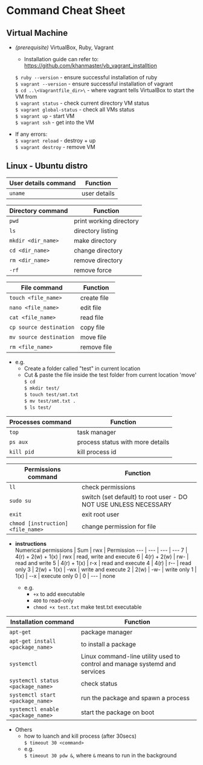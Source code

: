# Command Cheat Sheet
## Virtual Machine
- *(prerequisite)* VirtualBox, Ruby, Vagrant
    - Installation guide can refer to: https://github.com/khanmaster/vb_vagrant_installtion  

    `$ ruby --version`                - ensure successful installation of ruby  
    `$ vagrant --version`             - ensure successful installation of vagrant  
    `$ cd ..\<Vagrantfile_dir>\`      - where vagrant tells VirtualBox to start the VM from  
    `$ vagrant status`                - check current directory VM status  
    `$ vagrant global-status`         - check all VMs status  
    `$ vagrant up`                    - start VM  
    `$ vagrant ssh`                   - get into the VM

- If any errors:  
    `$ vagrant reload`        - destroy + up  
    `$ vagrant destroy`       - remove VM  

## Linux - Ubuntu distro
User details command | Function
--- | ---
`uname` |                       user details

Directory command | Function  
--- | ---
`pwd` |                         print working directory  
`ls`  |                         directory listing
`mkdir <dir_name>` |            make directory
`cd <dir_name>` |               change directory
`rm <dir_name>` |               remove directory
`-rf` |                         remove force

File command | Function
--- | ---
`touch <file_name>` |           create file
`nano <file_name>` |            edit file
`cat <file_name>` |             read file
`cp source destination` |       copy file
`mv source destination` |       move file
`rm <file_name>` |              remove file  
        
- e.g. 
    - Create a folder called "test" in current location
    - Cut & paste the file inside the test folder from current location 'move'  
    `$ cd`  
    `$ mkdir test/`  
    `$ touch test/smt.txt`  
    `$ mv test/smt.txt .`  
    `$ ls test/`  

Processes command | Function
--- | ---
`top` |                         task manager
`ps aux` |                      process status with more details
`kill pid` |                    kill process id  
  
Permissions command | Function
--- | ---
`ll` |                          check permissions
`sudo su` |                     switch (set default) to root user - DO NOT USE UNLESS NECESSARY
`exit` |                        exit root user
`chmod [instruction] <file_name>`|change permission for file  

- **instructions**  
    Numerical permissions | Sum | rwx | Permission
    --- | --- | --- | --- 
    7 | 4(r) + 2(w) + 1(x) | rwx | read, write and execute
    6 |	4(r) + 2(w)	| rw- |	read and write
    5 |	4(r) + 1(x) | r-x | read and execute
    4 | 4(r) | r-- | read only
    3 | 2(w) + 1(x) | -wx |	write and execute
    2 | 2(w) | -w- | write only
    1 | 1(x) | --x | execute only
    0 | 0 |	--- | none  

    - e.g.
        - `+x`                      to add executable
        - `400`                     to read-only
        - `chmod +x test.txt`       make test.txt executable  

Installation command | Function
--- | ---
`apt-get` |                         package manager
`apt-get install <package_name>` |  to install a package
`systemctl` | Linux command-line utility used to control and manage systemd and services
`systemctl status <package_name>` | check status
`systemctl start <package_name>`  | run the package and spawn a process
`systemctl enable <package_name>` | start the package on boot

- Others
    - how to luanch and kill process (after 30secs)  
    `$ timeout 30 <command>`
    - e.g.  
        `$ timeout 30 pdw &`, where `&` means to run in the background

